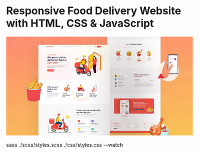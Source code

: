 # Responsive Food Delivery Website with HTML, CSS & JavaScript

![Responsive Food Delivery Website with HTML, CSS and JavaScript](https://raw.githubusercontent.com/wpcodevo/lc26-food-delivery-website/setup/restaurant%20food%20website.jpg 'Responsive Food Delivery Website with HTML, CSS and JavaScript')


sass ./scss/styles.scss ./css/styles.css --watch
